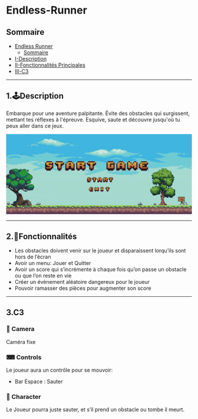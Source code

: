 # Endless-Runner

## Sommaire

- [Endless Runner](#endless-runner)
  - [Sommaire](#sommaire)
- [I-Description](#1🕹️description)
- [II-Fonctionnalités Principales](#2📝fonctionnalités)
- [III-C3](#3c3)

---
## 1.🕹️Description
Embarque pour une aventure palpitante. Évite des obstacles qui surgissent, mettant tes réflexes à l'épreuve. Esquive, saute et découvre jusqu'où tu peux aller dans ce jeux.

![Image-01](/Image/Image-01.png)

---
## 2.📝Fonctionnalités
- Les obstacles doivent venir sur le joueur et disparaissent lorqu’ils sont hors de l’écran
- Avoir un menu: Jouer et Quitter
- Avoir un score qui s’incrémente à chaque fois qu’on passe un obstacle ou que l’on reste en vie
- Créer un évènement aléatoire dangereux pour le joueur
- Pouvoir ramasser des pièces pour augmenter son score


---
## 3.C3

### 🎥 Camera
Caméra fixe

### ⌨ Controls
Le joueur aura un contrôle pour se mouvoir:
- Bar Espace : Sauter 

### 👾 Character
Le Joueur pourra juste sauter, et s’il prend un obstacle ou tombe il meurt.

